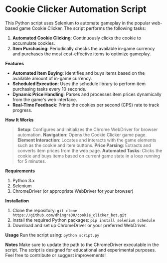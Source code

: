 # Cookie Clicker Automation Script
This Python script uses Selenium to automate gameplay in the popular web-based game Cookie Clicker. The script performs the following tasks:

1. **Automated Cookie Clicking**: Continuously clicks the cookie to accumulate cookies.
2. **Item Purchasing**: Periodically checks the available in-game currency and purchases the most cost-effective items to optimize gameplay.

__Features__
- **Automated Item Buying**: Identifies and buys items based on the available amount of in-game currency.
- **Scheduled Execution**: Uses the schedule library to perform item purchasing tasks every 10 seconds.
- **Dynamic Price Handling**: Parses and processes item prices dynamically from the game's web interface.
- **Real-Time Feedback**: Prints the cookies per second (CPS) rate to track progress.

__How It Works__
> **Setup**: Configures and initializes the Chrome WebDriver for browser automation. 
> **Navigation**: Opens the Cookie Clicker game page. 
> **Element Interaction**: Locates and interacts with the game elements such as the cookie and item buttons. 
> **Price Parsing**: Extracts and converts item prices from the web page. 
> **Automated Tasks**: Clicks the cookie and buys items based on current game state in a loop running for 5 minutes.

__Requirements__
1. Python 3.x 
2. Selenium 
3. ChromeDriver (or appropriate WebDriver for your browser)

__Installation__
1. Clone the repository:
```git clone https://github.com/dhingra30/cookie_clicker_bot.git```
2. Install the required Python packages:
```pip install selenium schedule```
3. Download and set up ChromeDriver or your preferred WebDriver.

__Usage__
Run the script using:
```python script.py```

__Notes__
Make sure to update the path to the ChromeDriver executable in the script.
The script is designed for educational and experimental purposes.
Feel free to contribute or suggest improvements!


